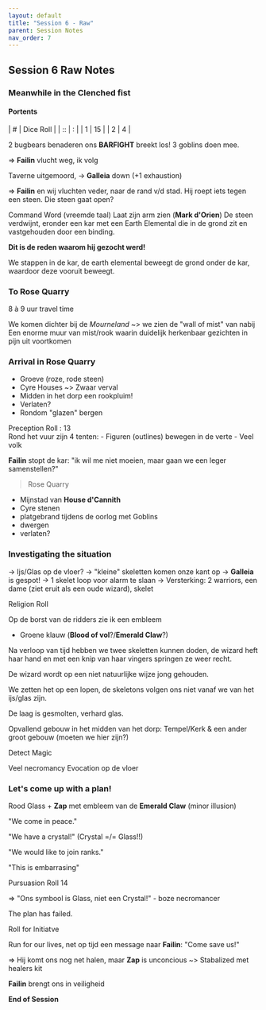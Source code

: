 ```yaml
---
layout: default
title: "Session 6 - Raw"
parent: Session Notes
nav_order: 7
---
```


## Session 6 Raw Notes

### Meanwhile in the Clenched fist

#### Portents

| #              | Dice Roll |
| :: | : |
| 1      | 15      |
| 2       | 4       |

2 bugbears benaderen ons
**BARFIGHT** breekt los!
3 goblins doen mee.

=> **Failin** vlucht weg, ik volg

Taverne uitgemoord, -> **Galleia** down (+1 exhaustion)

=> **Failin** en wij vluchten veder, naar de rand v/d stad.
Hij roept iets tegen een steen.
Die steen gaat open?

Command Word (vreemde taal)
Laat zijn arm zien (**Mark d'Orien**)
De steen verdwijnt, eronder een kar met een Earth Elemental die in de grond zit en vastgehouden door een binding.

**Dit is de reden waarom hij gezocht werd!**

We stappen in de kar, de earth elemental beweegt de grond onder de kar, waardoor deze vooruit beweegt.

### To Rose Quarry

8 à 9 uur travel time

We komen dichter bij de *Mourneland* ~> we zien de "wall of mist" van nabij
Een enorme muur van mist/rook waarin duidelijk herkenbaar gezichten in pijn uit voortkomen

### Arrival in Rose Quarry

- Groeve (roze, rode steen)
- Cyre Houses
 ~> Zwaar verval
 - Midden in het dorp een rookpluim!
 - Verlaten?
 - Rondom "glazen" bergen

 <div class="text-red-000">
  Preception Roll : 13
 </div>
 Rond het vuur zijn 4 tenten:
 - Figuren (outlines) bewegen in de verte
 - Veel volk

**Failin** stopt de kar:
"ik wil me niet moeien, maar gaan we een leger samenstellen?"

> Rose Quarry

- Mijnstad van **House d'Cannith**
- Cyre stenen
- platgebrand tijdens de oorlog met Goblins
- dwergen
- verlaten?

### Investigating the situation

-> Ijs/Glas op de vloer?
-> "kleine" skeletten komen onze kant op
-> **Galleia** is gespot!
-> 1 skelet loop voor alarm te slaan
-> Versterking: 2 warriors, een dame (ziet eruit als een oude wizard), skelet

<div class="text-red-000">
 Religion Roll
</div>

Op de borst van de ridders zie ik een embleem
- Groene klauw (**Blood of vol**?/**Emerald Claw**?)

Na verloop van tijd hebben we twee skeletten kunnen doden, de wizard heft haar hand en met een knip van haar vingers springen ze weer recht.

De wizard wordt op een niet natuurlijke wijze jong gehouden.

We zetten het op een lopen, de skeletons volgen ons niet vanaf we van het ijs/glas zijn.

De laag is gesmolten, verhard glas.

Opvallend gebouw in het midden van het dorp: Tempel/Kerk & een ander groot gebouw (moeten we hier zijn?)

<div class="text-blue-000">
  Detect Magic
</div>

Veel necromancy
Evocation op de vloer

### Let's come up with a plan!

Rood Glass + **Zap** met embleem van de **Emerald Claw** (minor illusion)

"We come in peace."

"We have a crystal!" (Crystal =/= Glass!!)

"We would like to join ranks."

"This is embarrasing"

<div class="text-red-000">
 Pursuasion Roll 14
</div>

=> "Ons symbool is Glass, niet een Crystal!" - boze necromancer

The plan has failed.

<div class="text-red-000">
 Roll for Initiatve
</div>

Run for our lives, net op tijd een message naar **Failin**: "Come save us!"

=> Hij komt ons nog net halen, maar **Zap** is unconcious ~> Stabalized met healers kit

**Failin** brengt ons in veiligheid

**End of Session**
